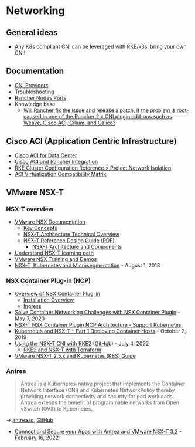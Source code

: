 # Networking

## General ideas

* Any K8s compliant CNI can be leveraged with RKE/k3s: bring your own CNI!

## Documentation

* [CNI Providers](https://rancher.com/docs/rancher/v2.6/en/faq/networking/cni-providers/)
* [Troubleshooting](https://rancher.com/docs/rancher/v2.6/en/troubleshooting/networking/)
* [Rancher Nodes Ports](https://rancher.com/docs/rancher/v2.6/en/installation/requirements/ports/)
* Knowledge base
  * [Will Rancher fix the issue and release a patch, if the problem is root-caused in one of the Rancher 2.x CNI plugin add-ons such as Weave, Cisco ACI, Cilium, and Calico?](https://www.suse.com/support/kb/doc/?id=000020468)

## Cisco ACI (Application Centric Infrastructure)

* [Cisco ACI for Data Center](https://www.cisco.com/c/en/us/solutions/data-center-virtualization/application-centric-infrastructure/index.html)
* [Cisco ACI and Rancher Integration](https://www.cisco.com/c/en/us/td/docs/dcn/aci/containers/cisco-aci-and-rancher-integration.html)
* [RKE Cluster Configuration Reference > Project Network Isolation](https://rancher.com/docs/rancher/v2.6/en/cluster-admin/editing-clusters/rke-config-reference/#project-network-isolation)
* [ACI Virtualization Compatibility Matrix](https://www.cisco.com/c/dam/en/us/td/docs/Website/datacenter/aci/virtualization/matrix/virtmatrix.html)

## VMware NSX-T

### NSX-T overview

* [VMware NSX Documentation](https://docs.vmware.com/en/VMware-NSX/index.html)
  * [Key Concepts](https://docs.vmware.com/en/VMware-NSX-T-Data-Center/3.2/installation/GUID-A1BBC650-CCE3-4AC3-A774-92B195183492.html)
  * [NSX-T Architecture Technical Overview](https://nsx.techzone.vmware.com/resource/vmware-nsx-t-architecture-technical-overview)
  * [NSX-T Reference Design Guide](https://nsx.techzone.vmware.com/resource/nsx-t-reference-design-guide-3-0) ([PDF](https://communities.vmware.com/t5/VMware-NSX-Documents/VMware-NSX-T-Reference-Design/ta-p/2778093))
    * [NSX-T Architecture and Components](https://nsx.techzone.vmware.com/sites/default/files/imported-images/node_2501/NSX-T-Reference-Design-Guide-3-0/NSX-T-Reference-Design-Guide-3-0.007.png)
* [Understand NSX-T learning path](https://nsx.techzone.vmware.com/understand-nsx-t)
* [VMware NSX Training and Demos](https://www.youtube.com/playlist?list=PLdYldEmmLm2nBcfxkp-wzE4SCohw2ynD3)
* [NSX-T, Kubernetes and Microsegmentation](https://www.virtualthoughts.co.uk/2018/08/01/nsx-t-kubernetes-and-microsegmentation/) - August 1, 2018

### NSX Container Plug-in (NCP)

* [Overview of NSX Container Plug-in](https://docs.vmware.com/en/VMware-NSX-T-Data-Center/3.2/ncp-kubernetes/GUID-52A92986-0FDF-43A5-A7BB-C037889F7559.html)
  * [Installation Overview](https://docs.vmware.com/en/VMware-NSX-T-Data-Center/3.2/ncp-kubernetes/GUID-22D54FC5-4B06-4FE1-86A9-96A953FA15B9.html)
  * [Ingress](https://docs.vmware.com/en/VMware-NSX-T-Data-Center/3.2/ncp-kubernetes/GUID-E03D6EE5-9C6C-457F-AD81-25CF2056F4D8.html)
* [Solve Container Networking Challenges with NSX Container Plugin](https://blogs.vmware.com/networkvirtualization/2020/05/nsx-container-plugin.html/) - May 7, 2020
* [NSX-T NSX Container Plugin NCP Architecture - Support Kubernetes](https://www.youtube.com/watch?v=DPlr7K2eEow)
* [Kubernetes and NSX-T – Part 1 Deploying Container Hosts](https://vnuggets.com/2019/10/02/kubernetes-and-nsx-t-part1-deploying-container-hosts/) - October 2, 2019
* [Using the NSX-T CNI with RKE2](https://www.virtualthoughts.co.uk/2022/07/04/using-the-nsx-t-cni-with-rke2/) ([GitHub](https://github.com/David-VTUK/rke2-nsxt)) - July 4, 2022
  * [RKE2 and NSX-T with Terraform](https://github.com/David-VTUK/rke2-nsxt-terraform)
* [VMware NSX-T 2.5.x and Kubernetes (K8S) Guide](https://github.com/dumlutimuralp/k8s-with-nsx-t-2.5.x)

### Antrea

> Antrea is a Kubernetes-native project that implements the Container Network Interface (CNI) and Kubernetes NetworkPolicy thereby providing network connectivity and security for pod workloads. Antrea extends the benefit of programmable networks from Open vSwitch (OVS) to Kubernetes.

→ [antrea.io](https://antrea.io/), [GitHub](https://github.com/antrea-io/antrea)

* [Connect and Secure your Apps with Antrea and VMware NSX-T 3.2](https://blogs.vmware.com/networkvirtualization/2022/02/connect-and-secure-your-apps-with-antrea-and-vmware-nsx-t-3-2.html/) - February 16, 2022
